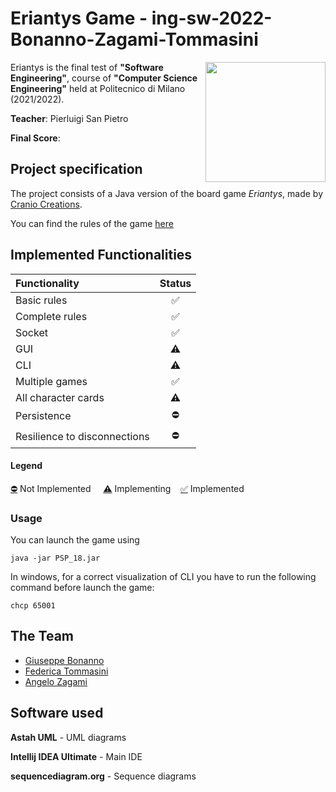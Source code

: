 # Eriantys Game - ing-sw-2022-Bonanno-Zagami-Tommasini
<img src="https://www.craniocreations.it/wp-content/uploads/2021/06/Eriantys_scatolaFrontombra-600x600.png" width=192px height=192px align="right" />

Eriantys is the final test of **"Software Engineering"**, course of **"Computer Science Engineering"** held at Politecnico di Milano (2021/2022).

**Teacher**: Pierluigi San Pietro

**Final Score**: 

## Project specification
The project consists of a Java version of the board game *Eriantys*, made by [Cranio Creations](https://www.craniocreations.it/prodotto/eriantys).

You can find the rules of the game [here](https://www.craniocreations.it/wp-content/uploads/2021/11/Eriantys_ITA_bassa.pdf)
## Implemented Functionalities
| Functionality                | Status |
|:-----------------------------|:------:|
| Basic rules                  |   ✅    |
| Complete rules               |   ✅    |
| Socket                       |   ✅    |
| GUI                          |   ⚠️   |
| CLI                          |   ⚠️   |
| Multiple games               |   ✅    |
| All character cards          |   ⚠️   |
| Persistence                  |   ⛔    |
| Resilience to disconnections |   ⛔    |

#### Legend
[⛔]() Not Implemented &nbsp;&nbsp;&nbsp;&nbsp;[⚠️]() Implementing&nbsp;&nbsp;&nbsp;&nbsp;[✅]() Implemented

### Usage
You can launch the game using
```
java -jar PSP_18.jar
```
In windows, for a correct visualization of CLI you have to run the following command before launch the game:
```
chcp 65001
```
## The Team
* [Giuseppe Bonanno](https://github.com/bonnyAL99)
* [Federica Tommasini](https://github.com/federicatommasini)
* [Angelo Zagami](https://github.com/CoffeOverflow)

## Software used

**Astah UML** - UML diagrams

**Intellij IDEA Ultimate** - Main IDE

**sequencediagram.org** - Sequence diagrams
